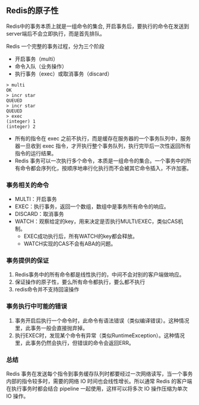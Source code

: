 ## Redis的原子性
Redis中的事务本质上就是一组命令的集合, 开启事务后，要执行的命令在发送到server端后不会立即执行，而是首先排队。

Redis 一个完整的事务过程，分为三个阶段
- 开启事务（multi）
- 命令入队（业务操作）
- 执行事务（exec）或取消事务（discard）

```
> multi
OK
> incr star
QUEUED
> incr star
QUEUED
> exec
(integer) 1
(integer) 2
```
- 所有的指令在 exec 之前不执行，而是缓存在服务器的一个事务队列中，服务器一旦收到 exec 指令，才开执行整个事务队列，执行完毕后一次性返回所有指令的运行结果。
- Redis 事务可以一次执行多个命令，本质是一组命令的集合。一个事务中的所有命令都会序列化，按顺序地串行化执行而不会被其它命令插入，不许加塞。

### 事务相关的命令
- MULTI：开启事务
- EXEC：执行事务，返回一个数组，数组中是事务所有命令的响应。
- DISCARD：取消事务
- WATCH：观察给定的key，用来决定是否执行MULTI/EXEC，类似CAS机制。
    - EXEC成功执行后，所有WATCH的key都会释放。
    - WATCH实现的CAS不会有ABA的问题。

### 事务提供的保证
1. Redis事务中的所有命令都是线性执行的，中间不会对别的客户端做响应。
2. 保证操作的原子性，要么所有命令都执行，要么都不执行
3. redis命令并不支持回滚操作


### 事务执行中可能的错误
1. 事务开启后执行一个命令时，此命令有语法错误（类似编译错误）。这种情况里，此事务一般会直接抛弃掉。
2. 执行EXEC时，发现某个命令有异常（类似RuntimeException）。这种情况里，此事务仍然会执行，但错误的命令会返回ERR。

### 总结
Redis 事务在发送每个指令到事务缓存队列时都要经过一次网络读写，当一个事务内部的指令较多时，需要的网络 IO 时间也会线性增长。所以通常 Redis 的客户端在执行事务时都会结合 pipeline 一起使用，这样可以将多次 IO 操作压缩为单次 IO 操作。